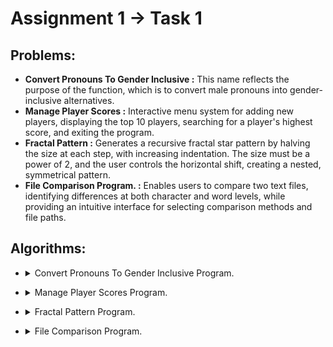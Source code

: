 # **Assignment 1 -> Task 1**


## **Problems:**
- **Convert Pronouns To Gender Inclusive :** This name reflects the purpose of the function, which is to convert male pronouns into gender-inclusive alternatives.
- **Manage Player Scores :** Interactive menu system for adding new players, displaying the top 10 players, searching for a player's highest score, and exiting the program.
- **Fractal Pattern :** Generates a recursive fractal star pattern by halving the size at each step, with increasing indentation. The size must be a power of 2, and the user controls the horizontal shift, creating a nested, symmetrical pattern.
- **File Comparison Program. :** Enables users to compare two text files, identifying differences at both character and word levels, while providing an intuitive interface for selecting comparison methods and file paths.


## **Algorithms:**

- <details>
    <summary>Convert Pronouns To Gender Inclusive Program. </summary>
    Here’s a detailed explanation of how the `maleAndFemale` function works:

    ### **Function Breakdown**:
    
    #### 1. **Punctuations Function**:
    Before diving into the main function, the helper function `Punctuations` is important to understand:
    
    ```cpp
    string Punctuations(string& str) {
        string result = "";
        for (int i = 0; i < str.size(); ++i) {
            if (ispunct(str[i])) {
                result += str[i];               // Collect punctuation.
                str.erase(str.begin() + i);      // Remove punctuation from original string.
                i--;                             // Adjust the index after deletion.
            }
        }
        return result;                           // Return the extracted punctuation.
    }
    ```
    
    - **Purpose**: This function removes punctuation from a string, stores it, and returns it while modifying the original string to remove the punctuation marks.
      - **Example**: If the input is `"He,"`, the function returns `","` and modifies the input string to `"He"`.

    #### 2. **maleAndFemale Function**:
    ```cpp
    string maleAndFemale(string str) {
        vector<string> arr;
        string init = "", result = "";
    
        // Adding the words to the vector and removing spaces.
        for (int i = 0; i < str.size(); ++i) {
            if (isspace(str[i])) {
                arr.push_back(init);       // Store each word in the array 'arr'.
                init.clear();              // Clear 'init' for the next word.
            }
            else init += str[i];           // Build the word until a space is found.
        }
        if (!init.empty()) arr.push_back(init);  // Add the last word, if any.
    
        // This loop replaces male pronouns with gender-inclusive alternatives
        // and builds the final result string.
        for (int i = 0; i < arr.size(); ++i) {
            string mark = Punctuations(arr[i]);  // Extract punctuation.
    
            // Check and replace male pronouns with gender-inclusive forms.
            if (arr[i] == "He" || arr[i] == "he") arr[i] += " or she";
            else if (arr[i] == "His" || arr[i] == "his") {
                arr[i] += " or her";
                if (!mark.empty()) arr[i] += 's';  // If "his" had punctuation like "his'", add "s".
            }
            else if (arr[i] == "Him" || arr[i] == "him") arr[i] += " or her";
            else if (arr[i] == "Himself" || arr[i] == "himself") arr[i] += " or herself";
    
            // Add punctuation back to the modified word.
            if (!mark.empty()) arr[i] += mark;
    
            // Append the processed word to the result.
            result += arr[i];
    
            // Add space between words.
            if (i != arr.size() - 1) result += " ";
        }
        return result;  // Return the fully constructed result.
    }
    ```
    
    ### **Step-by-Step Explanation**:
    
    1. **Splitting the String into Words**:
       ```cpp
       for (int i = 0; i < str.size(); ++i) {
           if (isspace(str[i])) {
               arr.push_back(init);       // Add the word to the array.
               init.clear();              // Clear 'init' for the next word.
           }
           else init += str[i];           // Build up a word character by character.
       }
       if (!init.empty()) arr.push_back(init);  // Add the last word if any.
       ```
        - The input string is processed character by character. Each word is built up (`init`), and once a space is found, the word is added to the `arr` vector.
        - This process effectively splits the string into individual words (stored in `arr`).
        - After the loop, the last word is added to the array if it exists.
    
    2. **Processing Each Word for Gender-Neutral Replacement**:
       ```cpp
       for (int i = 0; i < arr.size(); ++i) {
           string mark = Punctuations(arr[i]);  // Extract any punctuation.
    
           // Check if the current word is a male pronoun and replace accordingly.
           if (arr[i] == "He" || arr[i] == "he") arr[i] += " or she";
           else if (arr[i] == "His" || arr[i] == "his") {
               arr[i] += " or her";
               if (!mark.empty()) arr[i] += 's';  // Handle possessive 'his' punctuation.
           }
           else if (arr[i] == "Him" || arr[i] == "him") arr[i] += " or her";
           else if (arr[i] == "Himself" || arr[i] == "himself") arr[i] += " or herself";
    
           // Reattach punctuation.
           if (!mark.empty()) arr[i] += mark;
    
           // Add the processed word to the result string.
           result += arr[i];
    
           // Add a space between words, except after the last word.
           if (i != arr.size() - 1) result += " ";
       }
       ```
        - For each word in `arr`, the function first extracts and removes any punctuation using the `Punctuations` function.
        - The word is then checked to see if it matches any of the male pronouns:
            - "He" → "he or she"
            - "His" → "his or her" (possessive form also handles cases like "his'")
            - "Him" → "him or her"
            - "Himself" → "himself or herself"
        - After processing the pronouns, any punctuation previously extracted is reattached.
        - The word is then added to the final result string (`result`), with spaces added between words, except after the last word.
    
    ### **Example**:
    
    **Input**:
    ```cpp
    "He gave him his book."
    ```
    
    **Processing**:
    - Splitting the string into words: `["He", "gave", "him", "his", "book."]`
      - Replacing pronouns:
          - "He" → "He or she"
          - "him" → "him or her"
          - "his" → "his or her"
      - Reattaching punctuation:
          - "book." retains the period (".").
    
    **Final Output**:
    ```cpp
    "He or she gave him or her his or her book."
    ```
</details>

- <details>
    <summary>Manage Player Scores Program.</summary>
    Here’s a more detailed explanation of each function, including the subtle aspects, assumptions, and logic used:

    ### 1. **`void addNewPlayer` Function**
    
    ```cpp
    void addNewPlayer(vector<pair<string, int>>& players, string newPlayer = "", int newScore = 0) {
        players.emplace_back(newPlayer, newScore);
    
        sort(players.begin(), players.end(), [](auto& a, auto& b) {
            return a.second != b.second ? a.second > b.second : a.first < b.first;
        });
        if (players.size() > 10) players.pop_back();
        cout << "Added Successfully." << endl << endl;
    }
    ```
    
    #### Purpose:
    - **Add a new player with their score** into the list of players, **sort the list**, and **limit it to the top 10 players**.
    
    #### Key Details:
    1. **`players.emplace_back(newPlayer, newScore)`**:
        - This adds the new player (with name `newPlayer` and score `newScore`) to the `players` vector. The `emplace_back` function constructs the pair `newPlayer` and `newScore` directly in place, avoiding unnecessary copy or move operations, making it more efficient than `push_back` when adding pairs.
    
       2. **`sort` Function**:
           - After adding the player, the list is sorted by:
               1. **Score (Descending)**: Players with higher scores come first. The comparison `a.second > b.second` ensures that higher scores have priority.
               2. **Name (Ascending)**: In the case where two players have the same score, they are sorted by name in alphabetical order. The comparison `a.first < b.first` handles this. This ensures a deterministic order for players with the same score.
    
       3. **Limit to Top 10**:
           - If the list exceeds 10 players, the last player (the one with the lowest score) is removed with `players.pop_back()`.
    
       4. **Output**:
           - A confirmation message `"Added Successfully."` is printed.
    
    #### Assumptions:
    - **Scores are unique**: Players have unique scores; however, if there are ties in the scores, alphabetical order is used to break the tie.
      - **No validation**: This function does not validate the player name or score (e.g., it assumes the inputs are valid).
    
    ### 2. **`void printTop10` Function**
    
    ```cpp
    void printTop10(vector<pair<string, int>>& players) {
        cout << "The Top 10 are:" << endl;
        for(auto &[player, score] : players) {
            cout << "  - " << player << " -> " << score << endl;
        }
        cout << endl;
    }
    ```
    
    #### Purpose:
    - **Print the top 10 players and their scores** from the `players` list.
    
    #### Key Details:
    1. **Header**:
        - Prints `"The Top 10 are:"` to indicate the start of the list.
    
       2. **Range-based `for` loop**:
           - The loop iterates through the `players` vector. The C++ structured binding (`auto &[player, score]`) is used here to directly access each player's name (`player`) and their score (`score`).
    
       3. **Output**:
           - For each player, it prints their name followed by their score in the format: `"  - <player> -> <score>"`.
    
       4. **If Fewer Than 10 Players**:
           - If there are fewer than 10 players in the list, it prints all available players.
    
    ### 3. **`void searchPlayer` Function**
    
    ```cpp
    void searchPlayer(vector<pair<string, int>>& players, string newPlayer = "") {
        bool found = false;
        for(auto &[player, score] : players) {
            if (newPlayer == player) {
                cout << "The " << newPlayer << "'s highest score = " << score << endl << endl;
                found = true;
                break;
            }
        }
        if (!found) cout << "This Player Doesn't Exist..." << endl << endl;
    }
    ```
    
    #### Purpose:
    - **Search for a specific player** by their name and display their highest score.
    
    #### Key Details:
    1. **Search Loop**:
        - A range-based `for` loop iterates over the `players` list. For each player, it checks if the player's name (`player`) matches the searched name (`newPlayer`).
    
       2. **Player Found**:
           - If the player is found (`newPlayer == player`), it prints `"The <newPlayer>'s highest score = <score>"` and sets the flag `found = true`. The loop then breaks out after finding the first match (since player names are unique).
    
       3. **Player Not Found**:
           - If the loop completes and no match is found (`found` remains `false`), it prints `"This Player Doesn't Exist..."`.
    
    #### Assumptions:
    - **Unique Player Names**: Player names are assumed to be unique, so once a match is found, it exits.
    
    ### 4. **`void playerScores` Function (Main Menu)**
    
    ```cpp
    void playerScores(vector<pair<string, int>>& players) {
        cout << setw(40) << "Welcome To Manage Player Scores Program." << endl << endl;
        while (true) {
            cout << "Please select an option by entering the corresponding number to proceed." << endl;
            cout << " (1) Add a new player and score." << endl;
            cout << " (2) Print the top 10 players." << endl;
            cout << " (3) Find the highest score to specific player." << endl;
            cout << " (4) Exit program." << endl;
            cout << "Enter Your Choice :";
            string menuChoice; getline(cin, menuChoice);
            cout << endl;
    
            if (menuChoice == "1") {
                cout << "Enter the player's name :";
                string newPlayer; getline(cin, newPlayer);
                string oldScore;
                while (true) {
                    cout << "Enter the player's score :";
                    getline(cin, oldScore);
                    if (isNumber(oldScore)) {
                        int newScore = stoi(oldScore);
                        addNewPlayer(players, newPlayer, newScore);
                        break;
                    }
                    else cout << "Enter A Valid Number (No Chars, No Punctuations and No Spaces)..." << endl << endl;
                }
            }
    
            else if (menuChoice == "2") {
                if (players.empty()) cout << "There Are No Players On The List." << endl << endl;
                else printTop10(players);
            }
    
            else if (menuChoice == "3") {
                if (players.empty()) cout << "There Are No Players On The List." << endl << endl;
                else {
                    cout << "Enter the player's name :";
                    string newPlayer; getline(cin, newPlayer);
                    searchPlayer(players, newPlayer);
                }
            }
    
            else if (menuChoice == "4") {
                cout << " ===>> Thanks For Using Manage Player Scores Program..." << endl;
                cout << endl;
                break;
            }
    
            else cout << "Please Enter A Valid Choice (from 1 to 4)..." << endl << endl;
        }
    }
    ```
    
    #### Purpose:
    - **Main menu to manage player scores**: This function provides a menu-driven interface for adding players, printing the top 10, searching for a player, and exiting the program.
    
    #### Key Details:
    1. **Menu Loop**:
        - The `while (true)` loop runs indefinitely, showing a menu with options until the user selects "Exit" (`menuChoice == "4"`).
    
       2. **Option 1: Add New Player**:
           - Prompts for the player's name and score.
           - Uses a helper function `isNumber()` (not shown) to validate the score input (ensures it’s a valid number).
           - Calls `addNewPlayer()` to add the player to the list.
    
       3. **Option 2: Print Top 10**:
           - Calls `printTop10()` to display the top players if the list is not empty. If the list is empty, it prints `"There Are No Players On The List."`.
    
       4. **Option 3: Search Player**:
           - Prompts for the player's name and calls `searchPlayer()` to display the highest score for the player. If the list is empty, it prints a message indicating there are no players.
    
       5. **Option 4: Exit**:
           - Exits the program by breaking out of the loop and printing a farewell message.
    
       6. **Invalid Input Handling**:
           - If the user enters an invalid menu choice (i.e., not "1", "2", "3", or "4"), the program prints an error message and asks for valid input.
    
</details>

- <details>
    <summary>Fractal Pattern Program.</summary>
    Here’s a detailed explanation of the functions and their underlying logic:

    ### 1. **`void pattern(int n, int i)`**
    
    This function recursively generates and prints the fractal pattern using stars (`*`). Here’s a detailed breakdown of how it works:
    
    - **Parameters**:
        - `n`: The number of stars to print in the current row.
        - `i`: Controls the indentation (shifting) of each row using spaces.
    
    #### Step-by-Step Explanation:
    - **Base Case**:
      ```cpp
      if (n <= 0) return;
      ```
      If `n` is less than or equal to 0, the function returns immediately without printing anything, which serves as the base case for recursion.
    
      - **Recursive Call**:
        ```cpp
        pattern(n/2, i);
        ```
        The function calls itself with `n` halved (`n/2`) and the same indentation (`i`). This causes the pattern to be drawn recursively for smaller values of `n`, starting from the top-most rows.
    
      - **Indentation**:
        ```cpp
        cout << string(i*2, ' ');
        ```
        This line prints spaces to shift the current row. The number of spaces printed is controlled by the value of `i`, multiplied by 2. The more recursive calls are made, the further the indentation shifts.
    
      - **Printing Stars**:
        ```cpp
        for (int j = 0; j < n; ++j) {
            j != n-1 ? cout << "* " : cout << "*\n";
        }
        ```
        This loop prints `n` stars. The ternary operator is used to print a space (`* `) after each star except for the last star in the row, which is followed by a newline (`* \n`).
    
      - **Recursive Call (Lower Half)**:
        ```cpp
        pattern(n/2, i+(n/2));
        ```
        This recursive call draws the lower half of the pattern with `n/2` stars, but with additional indentation (`i + n/2`). This creates a fractal structure where each level of recursion adds more rows of stars, with increasing indentation.
    
    ### 2. **`void fractalPattern()`**
    
    This function handles the user interaction, taking input from the user to draw the fractal pattern based on their choice. It contains the main menu system and user input validation.
    
    #### Step-by-Step Explanation:
    - **Program Welcome Message**:
      ```cpp
      cout << setw(40) << "Welcome To Fractal Pattern Program." << endl << endl;
      ```
      This prints a centered welcome message using the `setw(40)` function from the `iomanip` library to center the text.
    
      - **Main Loop**:
        The program continuously prompts the user to either draw a new pattern or exit the program, using a `while (true)` loop until the user chooses to exit.
    
      - **User Choices**:
        The program provides two options:
          - Option 1 (`menuChoice == "1"`): Draw a new fractal pattern.
          - Option 2 (`menuChoice == "2"`): Exit the program.
    
      - **Pattern Drawing**:
        When the user selects option 1, the program:
          - Prompts the user to input the **size** of the pattern (`oldSize`).
          - Validates the size to ensure it is a power of 2 (i.e., `2^n`), using the condition `log2(size) == int(log2(size))`.
          - If valid, it prompts for the number of **spaces** to shift the pattern (`oldSpaces`).
          - Once both inputs are validated, the function `pattern(size, spaces/2)` is called to draw the fractal pattern.
    
      - **Input Validation**:
        The inputs are validated using a helper function `isNumber()` (not included in the code snippet) that checks if the user's input consists only of valid digits (i.e., no characters, punctuations, or spaces).
    
      - **Exiting the Program**:
        If the user selects option 2, the program displays a thank-you message and exits the loop.
    
    ### Key Concepts:
    1. **Recursion**:
       The `pattern()` function is recursive, calling itself twice at each step—once for the top half and once for the bottom half of the fractal pattern. The recursion continues until the base case `n <= 0` is reached.
    
    2. **Fractal Pattern**:
       The stars are printed in a fractal-like structure, where the size (`n`) of the pattern at each level of recursion decreases by half (`n/2`), creating a visually recursive pattern.
    
    3. **User Input**:
       The `fractalPattern()` function takes the user's input for the size and spaces to customize the pattern's appearance, ensuring the size is a power of 2 for the fractal structure to work correctly.
    
    ### Example Output:
    For example, if the user enters `n = 4` and `i = 2`, the output might look like this:
    ```
      *
      * *
        *
      * * * *
          *
          * *
            *
    ```

    The stars are drawn recursively, and each row has more indentation than the previous one.

</details>

- <details>
    <summary>File Comparison Program.</summary>
    Here’s a detailed explanation of the functions and their underlying logic:
  
    ### 1. `indexWord` Function
    
    This function finds the index of a specified word within a string.
    
    **Detailed Explanation:**
    
    - **Purpose:** To find the position of a word in a string, measured by how many words precede it.
    
      - **Parameters:**
          - `string str`: This is the input string (e.g., a line from a text file).
          - `string word`: This is the word whose index we want to find within `str`.
    
      - **Process:**
          - **Initialization:**
              - The `index` variable is initialized to `0`. This variable tracks the word count as we traverse the string.
          - **Outer Loop (`for`):**
              - The loop iterates over each character in the string using its index `i`.
          - **Character Match Check:**
              - When the first character of the `word` matches the current character in the string (`str[i] == word[0]`):
                  - A nested loop starts (`while`) to check if the subsequent characters of `str` and `word` match.
                  - If all characters match, it means the entire word was found.
                  - If the match is complete (`j == word.size()`), the function returns the current index.
          - **Space Handling:**
              - If a space character is encountered (`if (str[i] == ' ')`), the word index is incremented (`index++`), indicating that we have moved to the next word.
          - **Return Value:**
              - If the loop completes without finding the word, `-1` is returned to signify that the word was not found.
    
    **Code Implementation:**
    ```cpp
    int indexWord(string str, string word) {
        int index = 0;
        for (int i = 0; i < str.size(); ++i) {
            if (str[i] == word[0]) {
                int j = 0;
                while (j < word.size() && i < str.size() && str[i] == word[j]) {
                    i++, j++;
                }
                if (j == word.size()) return index; // Word found
            }
            if (str[i] == ' ') index++; // Increment index for words
        }
        return -1; // Word not found
    }
    ```
    
    ### 2. `mergeVectors` Function
    
    This function merges two vectors of pairs, where each pair contains a line number and a word.
    
    **Detailed Explanation:**
    
    - **Purpose:** To combine two vectors of word pairs into one.
    
      - **Parameters:**
          - `vector<pair<int, string>>& arr1`: The first vector containing pairs of line numbers and words.
          - `vector<pair<int, string>>& arr2`: The second vector to be merged.
    
      - **Process:**
          - A new empty vector `result` is initialized.
          - The function loops through both `arr1` and `arr2`, appending each pair from both vectors to `result`.
          - Finally, it returns the combined vector.
    
    **Code Implementation:**
    ```cpp
    vector<pair<int, string>> mergeVectors(vector<pair<int, string>>& arr1, vector<pair<int, string>>& arr2) {
        vector<pair<int, string>> result; // Resulting vector
        for(auto &pair : arr1) result.push_back(pair); // Adding pairs from arr1
        for(auto &pair : arr2) result.push_back(pair); // Adding pairs from arr2
        return result; // Merged vector
    }
    ```
    
    ### 3. `splitWords` Function
    
    This function splits a given string into words and stores them alongside their respective line numbers in a vector.
    
    **Detailed Explanation:**
    
    - **Purpose:** To break a line of text into individual words, capturing each word with its line number.
    
      - **Parameters:**
          - `int num`: The line number associated with the words.
          - `string& str`: The string to be split into words.
    
      - **Process:**
          - The function initializes an empty vector `words` to store pairs of line numbers and words.
          - It uses a temporary string `word` to build each word:
              - As it iterates through each character in `str`:
                  - If the character is not a space, it appends it to `word`.
                  - When a space is encountered, it checks if `word` is non-empty:
                      - If it is, it adds the current `word` and the associated line number to `words`.
                      - Then it clears `word` to prepare for the next word.
          - After the loop, it checks if `word` is still non-empty (for the last word) and adds it to `words`.
          - Finally, it returns the vector of word pairs.
    
    **Code Implementation:**
    ```cpp
    vector<pair<int, string>> splitWords(int num, string& str) {
        vector<pair<int, string>> words; // Vector to hold word pairs
        string word; // Temporary string for current word
        for (char i : str) {
            if (!isspace(i)) word += i; // Build word character by character
            else {
                if (!word.empty()) { // If space found and word is not empty
                    words.emplace_back(num, word); // Add word with line number
                    word.clear(); // Clear for next word
                }
            }
        }
        if (!word.empty()) words.emplace_back(num, word); // Last word check
        return words; // Return vector of word pairs
    }
    ```
    
    ### 4. `readFromTextFile` Function
    
    This function reads two text files and compares their content based on the chosen comparison type.
    
    **Detailed Explanation:**
    
    - **Purpose:** To perform a comparison between two text files either character by character or word by word.
    
      - **Parameters:**
          - `string protoType`: Specifies the type of comparison ("Char" for character comparison, "String" for word comparison).
          - `string& firstFilePath`: The path to the first text file.
          - `string& secondFilePath`: The path to the second text file.
    
      - **Process:**
          - It opens both files using `ifstream`. If either file fails to open, an error message is displayed.
          - If both files are open:
              - **Character Comparison:**
                  - It reads both files line by line. If any line differs, it outputs the line number and the differing lines.
                  - If both files reach EOF without differences, it declares them identical.
              - **Word Comparison:**
                  - It reads each file line by line, splits lines into words using `splitWords`, and stores them in two separate vectors.
                  - If the vectors have different sizes, it indicates the files are not the same size.
                  - If they are the same size, it compares each word in the vectors:
                      - If a difference is found, it uses `indexWord` to find the position of the differing word and outputs relevant details.
                  - If all words match, it declares the files identical.
          - The function concludes by closing both files.
    
    **Code Implementation:**
    ```cpp
    void readFromTextFile(string protoType, string& firstFilePath, string& secondFilePath) { 
        ifstream file1(firstFilePath);
        ifstream file2(secondFilePath);
        string line1, line2;
        
        if (file1.is_open() && file2.is_open()) {
            // Character comparison logic
            if (protoType == "Char") {
                int lineNum = 0;
                while (getline(file1, line1) && getline(file2, line2)) {
                    lineNum++;
                    if (line1 != line2) {
                        cout << "The Difference found at line " << lineNum << ":\n";
                        cout << " - File 1: " << line1 << endl;
                        cout << " - File 2: " << line2 << endl << endl;
                        return; // Exit on first difference found
                    }
                }
                // Check if both files reached EOF
                if (file1.eof() && file2.eof()) cout << "The Two Files Are Identical (Character by character)..." << endl << endl;
                else cout << "The Two Files Are Not The Same Size..." << endl << endl;
            }
            // Word comparison logic
            else if (protoType == "String") {
                vector<pair<int ,string>> words1, words2; // Vectors for words
                int numLine = 0;
    
                // Read and split words from first file
                while (getline(file1, line1)) {
                    numLine++;
                    vector<pair<int ,string>> wordsInLine = splitWords(numLine, line1);
                    words1 = mergeVectors(words1, wordsInLine); // Merge words
                }
    
                numLine = 0; // Reset line number for second file
                // Read and split words from second file
                while (getline(file2, line2)) {
                    numLine++;
                    vector<pair<int ,string>> wordsInLine = splitWords(numLine, line2);
                    words2 = mergeVectors(words2, wordsInLine); // Merge words
                }
    
                // Size comparison of words
                if (words1.size() != words2.size()) {
                    cout << words1.size() << " " << words2.size() << endl;
                    cout << "The Two Files Are Not The Same Size..." << endl << endl;
                    return;
                }
    
                // Compare words
                for (int i = 0; i < words1.size(); ++i) {
                    if (words1[i].second != words2[i].
    
    second) { // If words are different
                        int position = indexWord(line1, words2[i].second); // Get position of differing word
                        cout << "Difference found at line " << words1[i].first << ", word position " << position << ":\n";
                        cout << " - File 1: " << words1[i].second << endl;
                        cout << " - File 2: " << words2[i].second << endl << endl;
                    }
                }
                cout << "The Two Files Are Identical (Word by word)..." << endl << endl;
            }
            // Close the files
            file1.close();
            file2.close();
        } else {
            cout << "Error opening one of the files..." << endl;
        }
    }
    ```
    
    ### 5. `fileComparison` Function
    
    This function orchestrates the user interaction, guiding them through the comparison process.
    
    **Detailed Explanation:**
    
    - **Purpose:** To facilitate user input and manage file comparison operations.
    
      - **Process:**
          - It welcomes the user and displays a menu of options:
              1. Compare files character by character.
              2. Compare files word by word.
              3. Exit the program.
          - The program enters a loop that continues until the user chooses to exit.
          - Based on the user’s selection:
              - If they choose option 1, it prompts them to enter file paths for character comparison and calls `readFromTextFile` with `"Char"`.
              - If option 2 is selected, it prompts for file paths for word comparison and calls `readFromTextFile` with `"String"`.
              - If option 3 is selected, the loop breaks, effectively exiting the program.
          - If an invalid choice is made, it prompts the user to enter a valid option.
    
    **Code Implementation:**
    ```cpp
    void fileComparison() {
        cout << setw(40) << "Welcome To File Comparison Program." << endl << endl;
        while (true) {
            cout << "Please select an option by entering the corresponding number to proceed." << endl;
            cout << "1. Compare files character by character." << endl;
            cout << "2. Compare files word by word." << endl;
            cout << "3. Exit." << endl;
            string menuChoice;
            cin >> menuChoice; // User choice input
    
            if (menuChoice == "1") {
                string firstFilePath, secondFilePath;
                cout << "Enter the path for the first file: ";
                cin >> firstFilePath;
                cout << "Enter the path for the second file: ";
                cin >> secondFilePath;
                readFromTextFile("Char", firstFilePath, secondFilePath); // Character comparison
            }
            else if (menuChoice == "2") {
                string firstFilePath, secondFilePath;
                cout << "Enter the path for the first file: ";
                cin >> firstFilePath;
                cout << "Enter the path for the second file: ";
                cin >> secondFilePath;
                readFromTextFile("String", firstFilePath, secondFilePath); // Word comparison
            }
            else if (menuChoice == "3") {
                cout << "Exiting program..." << endl;
                break; // Exit loop
            }
            else cout << "Please Enter A Valid Choice (from 1 to 3)..." << endl << endl; // Invalid input handling
        }
    }
    ```
    
    ### Summary of Functionality
    
    - **User Interaction:** The program starts by welcoming the user and presenting options for file comparison.
      - **File Handling:** It reads the contents of the specified files, ensuring that they are opened successfully before proceeding with comparisons.
      - **Comparison Logic:** Depending on the user's choice, the program performs character-by-character or word-by-word comparisons, outputting any differences found along with their context.
      - **Output:** It clearly communicates the results of the comparisons, informing the user whether the files are identical or detailing the differences found.
      - **Error Handling:** The program accounts for potential errors, such as failing to open files or invalid user inputs, providing appropriate feedback to the user.
</details>